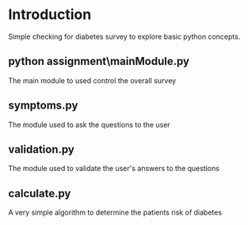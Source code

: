 # Introduction
Simple checking for diabetes survey to explore basic python concepts.

## python assignment\mainModule.py
The main module to used control the overall survey

## symptoms.py
The module used to ask the questions to the user

## validation.py
The module used to validate the user's answers to the questions

## calculate.py
A very simple algorithm to determine the patients risk of diabetes
